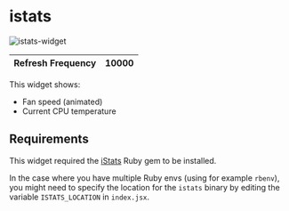 # istats

![istats-widget](https://user-images.githubusercontent.com/550726/67034406-8504d280-f10f-11e9-9771-8e90aaae5c75.gif)

| Refresh Frequency             | 10000                                                                   |
|-------------------------------|-------------------------------------------------------------------------|

This widget shows:
 - Fan speed (animated)
 - Current CPU temperature

## Requirements

This widget required the [iStats](https://github.com/Chris911/iStats) Ruby gem to be installed.

In the case where you have multiple Ruby envs (using for example `rbenv`), you might need to specify the location for the `istats` binary by editing the variable `ISTATS_LOCATION` in `index.jsx`.